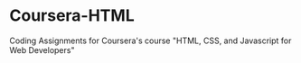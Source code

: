 # Coursera-HTML
Coding Assignments for Coursera's course "HTML, CSS, and Javascript for Web Developers"
